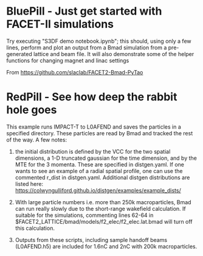 # BluePill - Just get started with FACET-II simulations

Try executing "S3DF demo notebook.ipynb"; this should, using only a few lines, perform and plot an output from a Bmad simulation from a pre-generated lattice and beam file. It will also demonstrate some of the helper functions for changing magnet and linac settings

From https://github.com/slaclab/FACET2-Bmad-PyTao


# RedPill - See how deep the rabbit hole goes
This example runs IMPACT-T to L0AFEND and saves the particles in a specified directory.  These particles are read by Bmad and tracked the rest of the way.  A few notes:

1) the initial distribution is defined by the VCC for the two spatial dimensions, a 1-D truncated gaussian for the time dimension, and by the MTE for the 3 momenta.  These are specified in distgen.yaml.  If one wants to see an example of a radial spatial profile, one can use the commented r_dist in distgen.yaml.  Additional distgen distributions are listed here: https://colwyngulliford.github.io/distgen/examples/example_dists/

2) With large particle numbers i.e. more than 250k macroparticles, Bmad can run really slowly due to the short-range wakefield calculation.  If suitable for the simulations, commenting lines 62-64 in $FACET2_LATTICE/bmad/models/f2_elec/f2_elec.lat.bmad will turn off this calculation.

3)  Outputs from these scripts, including sample handoff beams (L0AFEND.h5) are included for 1.6nC and 2nC with 200k macroparticles. 



